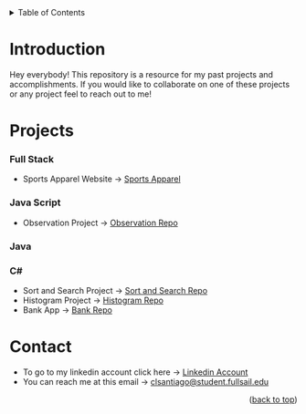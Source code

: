 <!-- TABLE OF CONTENTS -->
<details>
  <summary>Table of Contents</summary>
  <ol>
    <li>
      <a href="#introduction">Introduction</a>
    </li>
    <li>
          <a href="#projects">Projects</a>
          <ul> 
          <li><a href="#full-stack">Full Stack</a></li>
          <li><a href="#java-script">Java Script</a></li>
          <li><a href="#java">Java</a></li>
          <li><a href="#c">C#</a></li>
        </ul>
    </li>
    <li><a href="#contact">Contact</a></li>
  </ol>
</details>

# Introduction
Hey everybody! This repository is a resource for my past projects and accomplishments. If you would like
to collaborate on one of these projects or any project feel to reach out to me!

# Projects

### Full Stack
- Sports Apparel Website -> [Sports Apparel](https://sr-sportsapparel-ui.herokuapp.com)

### Java Script
- Observation Project -> [Observation Repo](https://github.com/Carlosvann45/Observation-Project)

### Java

### C#
- Sort and Search Project -> [Sort and Search Repo](https://github.com/Carlosvann45/Sort-and-Search)
- Histogram Project -> [Histogram Repo](https://github.com/Carlosvann45/Histogram-Project)
- Bank App -> [Bank Repo](https://github.com/Carlosvann45/Bank-Application)

# Contact
- To go to my linkedin account click here -> [Linkedin Account](https://www.linkedin.com/in/carlos-santiago-b53967224/)
- You can reach me at this email -> clsantiago@student.fullsail.edu

<p align="right">(<a href="#top">back to top</a>)</p>
